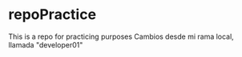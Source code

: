 # repoPractice
This is a repo for practicing purposes
Cambios desde mi rama local, llamada "developer01"